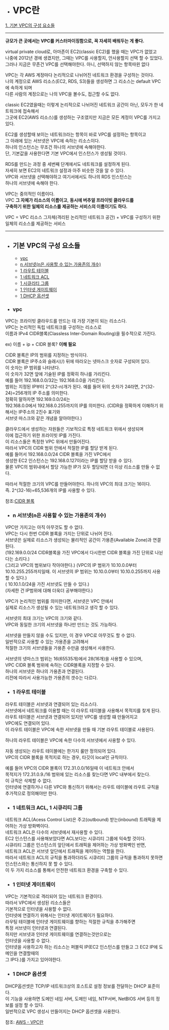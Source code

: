 - # VPC란

[1. 기본 VPC의 구성 요소들](#기본-VPC의-구성-요소들)  

---

**규모가 큰 곳에서는 VPC를 커스터마이징함으로, 꼭 자세히 배워두는 게 좋다.**  

virtual private cloud로, 아마존이 EC2(classic EC2)를 했을 때는 VPC가 없었고  
나중에 2012년 경에 생겼지만, 그때는 VPC를 사용할지, 안사용할지 선택 할 수 있었다.  
그러나 지금은 무존건 VPC를 선택해야한다. 아니, 선택하지 않는 항목따윈 없다   

VPC는 각 AWS 계정마다 논리적으로 나뉘어진 네트워크 환경을 구성하는 것이다.  
나의 계정으로 AWS 리소스(EC2, RDS, S3)들을 생성하면 그 리소스는 default VPC에 속하게 되며  
다른 사람의 계정으로는 나의 VPC을 볼수도, 접근할 수도 없다.  

classic EC2였을때는 이렇게 논리적으로 나뉘어진 네트워크 공간이 아닌,  모두가 한 네트워크에 접속해서   
그곳에 EC2(AWS 리소스)를 생성하는 구조였지만 지금은 모든 계정이 VPC를 가지고 있다.  

EC2를 생성할때 보이는 네트워크라는 항목이 바로 VPC를 설정하는 항목이고  
그 아래에 있는 서브넷은 VPC에 속하는 리소스이다.  
하나의 인스턴스는 무조건 하나의 서브넷에 속해야한다.  
단, 기본값을 사용한다면 기본 VPC에서 인스턴스가 생성될 것이다.  

RDS를 만드는 과정 중 세번째 단계에서도 네트워크를 설정하게 된다.  
자세히 보면 EC2의 네트워크 설정과 아주 비슷한 것을 알 수 있다.  
VPC와 서브넷을 선택해야하고 여기서에서도 하나의 RDS 인스턴스는  
하나의 서브넷에 속해야 한다.  

VPC는 중의적인 이름이다.  
VPC **그 자체가 리소스의 이름이고**, **동시에 버추얼 프라이빗 클라우드를**  
**구축하기 위한 일체의 리소스를 제공하는 서비스의 이름이기도 하다.**  

VPC = VPC 리소스 그자체(격리된 논리적인 네트워크 공간) + VPC를 구성하기 위한 일체의 리소스를 제공하는 서비스


---

- ## 기본 VPC의 구성 요소들

  - [vpc](#vpc)
  - [n 서브넷(n은 사용할 수 있는 가용존의 개수)](#n-서브넷n은-사용할-수-있는-가용존의-개수)
  - [1 라우트 테이블](#1-라우트-테이블)
  - [1 네트워크 ACL](#1-네트워크-ACL)
  - [1 시큐리티 그룹](#1-시큐리티-그룹)
  - [1 인터넷 게이트웨이](#1-인터넷-게이트웨이)
  - [1 DHCP 옵션셋](#1-DHCP-옵션셋)

- ### vpc

VPC는 프라이빗 클라우드를 만드는 데 가장 기본이 되는 리소스다.  
VPC는 논리적인 독립 네트워크를 구성하는 리소스로  
이름과 IPv4 CIDR블록(Classless Inter-Domain Routing)을 필수적으로 가진다.  

ex) 이름 + ip + CIDR 블록? **이해 필요**

CIDR 블록은 IP의 범위를 지정하는 방식이다.  
CIDR 블록은 IP주소와 슬래시(/) 뒤에 따라오는 넷마스크 숫자로 구성되어 있다.  
이 숫자는 IP 범위를 나타낸다.  
이 숫자가 32면 앞에 기술된 IP를 정확히 하나를 가리킨다.  
예를 들어 192.168.0.0/32는 192.168.0.0을 가리킨다.  
범위는 지정된 IP부터 2^(32-n)개가 된다.  예를 들어 
뒤의 숫자가 24라면, 2^(32-24)=256개의 IP 주소를 의미한다.  
정확히 말하자면 192.169.0.0/24는   
192.168.0.0에서 192.168.0.255까지의 IP를 의미한다.
(CIDR을 정확하게 이해하기 위해서는 IP주소의 2진수 표기와  
서브넷 마스크와 같은 개념을 알아야한다.)  

클라우드에서 생성하는 자원들은 기보적으로 특정 네트워크 위에서 생성되며  
이에 접근하기 위한 프라이빗 IP를 가진다.  
이 리소스들은 특정한 VPC 위에서 만들어진다.  
따라서 VPC의 CIDR 범위 안에서 적절한 IP를 할당 받게 된다.  
예를 들어서 192.168.0.0/24 CIDR 블록을 가진 VPC에서  
생성한 EC2 인스턴스는 192.168.0.127이라는 IP를 할당 받을 수 있다.  
물론 VPC의 범위내에서 할당 가능한 IP가 모두 할당되면 더 이상 리소스를 만들 수 없다.  

따라서 적절한 크기의 VPC를 만들어야한다. 하나의 VPC의 최대 크기는 16이다.  
즉. 2^(32-16)=65,536개의 IP를 사용할 수 있다.  


참조:[CIDR 블록](https://www.nakjunizm.com/2020/01/29/Cidr/)


- ### n 서브넷(n은 사용할 수 있는 가용존의 개수)

VPC만 가지고는 아직 아무것도 할 수 없다.  
VPC는 다시 한번 CIDR 블록을 가지는 단위로 나뉘어 진다.  
서브넷은 실제로 리소스가 생성되는 물리적인 공간이 가용존(Available Zone)과 연결된다.  
(192.169.0.0/24 CIDR블록을 가진 VPC에서 다시한번 CIDR 블록을 가진 단위로 나뉜다는 소리다.)  
(그리고 VPC의 범위보다 작아야한다.)
(VPC의 IP 범위가 10.10.0.0부터 10.10.255.255까지일때. 이 서브넷의 IP 범위는 10.10.0.0부터 10.10.0.255까지 사용할 수 있다.)  
( 10.10.1.0/24을 가진 서브넷도 만들 수 있다.)  
(자세한 건 IP범위에 대해 더욱더 공부해야한다.)  

VPC가 논리적인 범위를 의미한다면, 서브넷은 VPC 안에서  
실제로 리소스가 생성될 수 있는 네트워크라고 생각 할 수 있다.  

서브넷의 최대 크기는 VPC의 크기와 같다.  
VPC와 동일한 크기의 서브넷을 하나만 만드는 것도 가능하다.  

서브넷을 만들지 않을 수도 있지만, 이 경우 VPC로 아무것도 할 수 없다.  
일반적으로 사용할 수 있는 가용존을 고려해서  
적절한 크기의 서브넷들을 가용존 수만큼 생성해서 사용한다.  


서브넷의 넷마스크 범위는 16(65535개)에서 28(16개)을 사용할 수 있으며,  
VPC CIDR 블록 범위에 속하는 CIDR블록을 지정할 수 있다.  
하나의 서브넷은 하나의 가용존과 연결된다.  
리전에 따라서 사용가능한 가용존의 갯수는 다르다.  

- ### 1 라우트 테이블

라우트 테이블은 서브넷과 연결되어 있는 리소스다.  
서브넷에서 네트워크를 이용할 때는 이 라우트 테이블을 사용해서 목적지를 찾게 된다.  
라우트 테이블은 서브넷과 연결되어 있지만 VPC를 생성할 떄 만들어지고  
VPC에도 연결되어 있다.  
이 라우트 테이블은 VPC에 속한 서브넷을 만들 때 기본 라우트 테이블로 사용된다.  

하나의 라우트 테이블은 VPC에 속한 다수의 서브넷에서 사용할 수 있다.  

자동 생성되는 라우트 테이블에는 한가지 룰만 정의되어 있다.  
VPC의 CIDR 블록을 목적지로 하는 경우, 타깃이 local인 규칙이다.  

예를 들어 VPC의 CIDR 블록이 172.31.0.0/16일때 이 네트워크 안에서  
목적지가 172.31.0.9./16 범위에 있는 리소스를 찾는다면 VPC 내부에서 찾는다.  
이 규칙은 삭제할 수 없다.  
인터넷에 연결하거나 다른 VPC와 통신하기 위해서는 라우트 테이블에 라우트 규칙을 추가적으로 정의해야만 한다.  


- ### 1 네트워크 ACL, 1 시큐리티 그룹
  

네트워크 ACL(Acess Control List)은 주고(outbound) 받는(inbound) 트래픽을 제어하는 가상 방화벽이다.  
네트워크 ACL은 다수의 서브넷에서 재사용할 수 있다.  
EC2 인스턴스를 사용해보았다면 ACL보다는 시큐리티 그룹에 익숙할 것이다.  
시큐리티 그룹은 인스턴스의 앞단에서 트래픽을 제어하는 가상 방화벽인 반면,  
네트워크 ACL은 서브넷 앞단에서 트래픽을 제어하는 역할을 한다.  
따라서 네트워크 ACL의 규칙을 통과하더라도 시큐리티 그룹의 규칙을 통과하지 못하면  
인스턴스와는 통신하지 못 할 수 있다.   
이 두 가지 리소스를 통해서 안전한 네트워크 환경을 구축할 수 있다.  

- ### 1 인터넷 게이트웨이
VPC는 기본적으로 격리되어 있는 네트워크 환경이다.  
따라서 VPC에서 생성된 리소스들은  
기본적으로 인터넷을 사용할 수 없다.  
인터넷에 연결하기 위해서는 인터넷 게이트웨이가 필요하다.  
라우팅 테이블에 인터넷 게이트웨이를 향하는 적절한 규칙을 추가해주면  
특정 서브넷이 인터넷과 연결된다.  
하지만 서브넷과 인터넷 게이트웨이를 연결하는것만으로는  
인터넷을 사용할 수 없다.  
인터넷을 사용하고자 하는 리소스는 퍼블릭 IP(EC2 인스턴스를 만들고 그 EC2 IP에 도메인을 연결할때의  
그 IP다.)를 가지고 있어야한다.  

- ### 1 DHCP 옵션셋
DHCP옵션셋은 TCP/IP 네트워크상의 호스트로 설정 정보를 전달하는 DHCP 표준이다.  
이 기능을 사용하면 도메인 네임 서버, 도메인 네임, NTP서버, NetBIOS 서버 등의 정보를 설정 할 수 있다.  
일반적으로 VPC 생성시 만들어지는 DHCP 옵션셋을 사용한다.



참조: [AWS - VPC란](https://www.44bits.io/ko/post/understanding_aws_vpc)  
